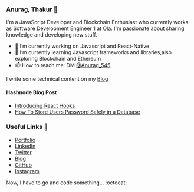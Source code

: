 ### Anurag, Thakur 👋

I'm a JavaScript Developer and Blockchain Enthusiast who currently works as Software Development Engineer 1 at [Ola](https://www.olacabs.com). I'm passionate about sharing knowledge and developing new stuff.

- 🔭 I’m currently working on Javascript and React-Native
- 🌱 I’m currently learning Javascript frameworks and libraries,also exploring Blockchain and Ethereum
- 📫 How to reach me: DM [@Anurag_545](https://twitter.com/Anurag_545)

I write some technical content on my [Blog](https://anuragthakur.hashnode.dev)
#### Hashnode Blog Post
<!-- HASHNODE:START -->
- [Introducing React Hooks](https://anuragthakur.hashnode.dev/introducing-react-hooks-ckav7rdi7077a4us1wdawvx0m)
- [How To Store Users Password Safely in a Database](https://anuragthakur.hashnode.dev/how-to-store-users-password-safely-in-a-database-ck8xfkhj2003zn3s12odfr23a)
<!-- HASHNODE:END -->



### Useful Links 💙

- [Portfolio](https://anurag545.github.io/)
- [LinkedIn](https://www.linkedin.com/in/anurag545)
- [Twitter](https://twitter.com/Anurag_545)
- [Blog](https://anuragthakur.hashnode.dev)
- [GitHub](https://github.com/anurag545)
- [Instagram](https://www.instagram.com/areweall_loststars/)


Now, I have to go and code something... :octocat:
